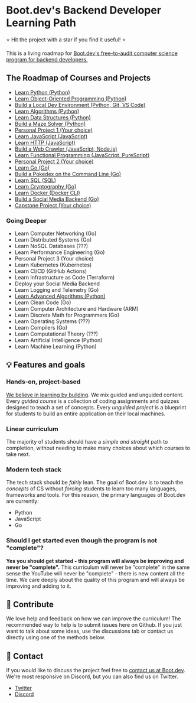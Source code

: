 # Boot.dev's Backend Developer Learning Path

⭐ Hit the project with a star if you find it useful! ⭐

This is a living roadmap for [Boot.dev's free-to-audit computer science program for backend developers.](https://boot.dev)

## The Roadmap of Courses and Projects

* [Learn Python (Python)](https://boot.dev/learn/learn-python)
* [Learn Object-Oriented Programming (Python)](https://boot.dev/learn/learn-object-oriented-programming)
* [Build a Local Dev Environment (Python, Git, VS Code)](https://boot.dev/build/build-local-dev-environment-python)
* [Learn Algorithms (Python)](https://boot.dev/learn/learn-algorithms)
* [Learn Data Structures (Python)](https://boot.dev/learn/learn-data-structures)
* [Build a Maze Solver (Python)](https://boot.dev/build/maze-solver-python)
* [Personal Project 1 (Your choice)](https://boot.dev/build/personal-project-1)
* [Learn JavaScript (JavaScript)](https://boot.dev/learn/learn-javascript)
* [Learn HTTP (JavaScript)](https://boot.dev/learn/learn-http)
* [Build a Web Crawler (JavaScript, Node.js)](https://boot.dev/build/link-analyzer)
* [Learn Functional Programming (JavaScript, PureScript)](https://boot.dev/learn/learn-functional-programming)
* [Personal Project 2 (Your choice)](https://boot.dev/build/personal-project-2)
* [Learn Go (Go)](https://boot.dev/learn/learn-golang)
* [Build a Pokedex on the Command Line (Go)](https://boot.dev/build/build-pokedex-cli)
* [Learn SQL (SQL)](https://boot.dev/learn/learn-sql)
* [Learn Cryptography (Go)](https://boot.dev/learn/learn-cryptography)
* [Learn Docker (Docker CLI)](https://boot.dev/learn/learn-docker)
* [Build a Social Media Backend (Go)](https://boot.dev/build/social-media-backend-golang)
* [Capstone Project (Your choice)](https://boot.dev/build/capstone-project)

### Going Deeper

* Learn Computer Networking (Go)
* Learn Distributed Systems (Go)
* Learn NoSQL Databases (???)
* Learn Performance Engineering (Go)
* Personal Project 3 (Your choice)
* Learn Kubernetes (Kubernetes)
* Learn CI/CD (GitHub Actions)
* Learn Infrastructure as Code (Terraform)
* Deploy your Social Media Backend
* Learn Logging and Telemetry (Go)
* [Learn Advanced Algorithms (Python)](https://boot.dev/learn/learn-advanced-algorithms)
* Learn Clean Code (Go)
* Learn Computer Architecture and Hardware (ARM)
* Learn Discrete Math for Programmers (Go)
* Learn Operating Systems (???)
* Learn Compilers (Go)
* Learn Computational Theory (???)
* Learn Artificial Intelligence (Python)
* Learn Machine Learning (Python)

## 💡 Features and goals

### Hands-on, project-based

[We believe in learning by building](https://blog.boot.dev/about). We mix guided and unguided content. Every *guided course* is a collection of coding assignments and quizzes designed to teach a set of concepts. Every *unguided project* is a blueprint for students to build an entire application on their local machines.

### Linear curriculum

The majority of students should have a *simple and straight* path to completion, without needing to make many choices about which courses to take next.

### Modern tech stack

The tech stack should be *fairly* lean. The goal of Boot.dev is to teach the *concepts* of CS without *forcing* students to learn too many languages, frameworks and tools. For this reason, the primary languages of Boot.dev are currently:

* Python
* JavaScript
* Go

### Should I get started even though the program is not "complete"?

**Yes you should get started - this program will always be improving and never be "complete".** This curriculum will never be "complete" in the same sense the YouTube will never be "complete" - there is new content all the time. We care deeply about the quality of this program and will always be improving and adding to it.


## 👏 Contribute

We love help and feedback on how we can improve the curriculum! The recommended way to help is to submit issues here on Github. If you just want to talk about some ideas, use the discussions tab or contact us directly using one of the methods below.

## 💬 Contact

If you would like to discuss the project feel free to [contact us at Boot.dev](https://blog.boot.dev/contact/). We're most responsive on Discord, but you can also find us on Twitter.

* [Twitter](https://twitter.com/bootdotdev)
* [Discord](https://discord.gg/EEkFwbv)
